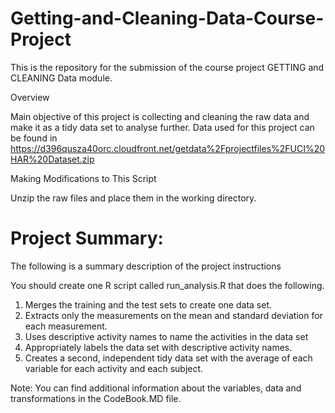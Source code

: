 # Getting-and-Cleaning-Data-Course-Project

This is the repository for the submission of the course project GETTING and CLEANING Data module.

Overview

Main objective of this project is collecting and cleaning the raw data and make it as a tidy data set to analyse further. 
Data used for this project can be found in 
https://d396qusza40orc.cloudfront.net/getdata%2Fprojectfiles%2FUCI%20HAR%20Dataset.zip


Making Modifications to This Script

Unzip the raw files and place them in the working directory.

Project Summary:
=================

The following is a summary description of the project instructions

You should create one R script called run_analysis.R that does the following. 
1. Merges the training and the test sets to create one data set. 
2. Extracts only the measurements on the mean and standard deviation for each measurement. 
3. Uses descriptive activity names to name the activities in the data set 
4. Appropriately labels the data set with descriptive activity names. 
5. Creates a second, independent tidy data set with the average of each variable for each activity and each subject.

Note:
You can find additional information about the variables, data and transformations in the CodeBook.MD file.
